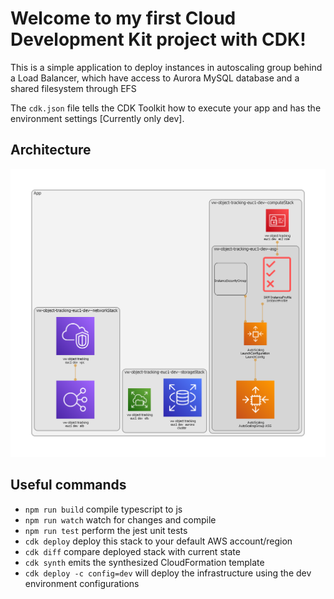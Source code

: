 # Welcome to my first Cloud Development Kit project with CDK!

This is a simple application to deploy instances in autoscaling group
behind a Load Balancer, which have access to Aurora MySQL database and a 
shared filesystem through EFS

The `cdk.json` file tells the CDK Toolkit how to execute your app and has the environment
settings [Currently only dev].

## Architecture

![Infrastructural design](diagram.png)

## Useful commands
 * `npm run build`   compile typescript to js
 * `npm run watch`   watch for changes and compile
 * `npm run test`    perform the jest unit tests
 * `cdk deploy`      deploy this stack to your default AWS account/region
 * `cdk diff`        compare deployed stack with current state
 * `cdk synth`       emits the synthesized CloudFormation template
 * `cdk deploy -c config=dev` will deploy the infrastructure using the dev environment configurations

